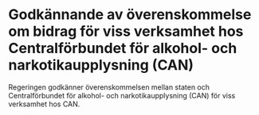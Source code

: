 # Godkännande av överenskommelse om bidrag för viss verksamhet hos Centralförbundet för alkohol- och narkotikaupplysning (CAN)

Regeringen godkänner överenskommelsen mellan staten och Centralförbundet för alkohol- och narkotikaupplysning (CAN) för viss verksamhet hos CAN.
